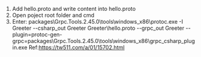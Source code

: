 ﻿1. Add hello.proto and write content into hello.proto
2. Open poject root folder and cmd
3. Enter: packages\Grpc.Tools.2.45.0\tools\windows_x86\protoc.exe -I Greeter --csharp_out Greeter Greeter\hello.proto --grpc_out Greeter --plugin=protoc-gen-grpc=packages\Grpc.Tools.2.45.0\tools\windows_x86\grpc_csharp_plugin.exe
Ref:https://tw511.com/a/01/15702.html